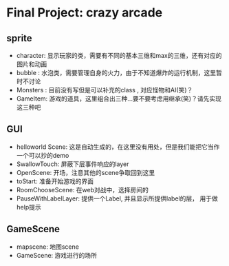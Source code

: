 # Final Project: crazy arcade

## sprite

* character: 显示玩家的类，需要有不同的基本三维和max的三维，还有对应的图片和动画
* bubble : 水泡类，需要管理自身的火力，由于不知道爆炸的运行机制，这里暂时不讨论
* Monsters : 目前没有写但是可以补充的class , 对应怪物和AI(笑)？
* GameItem: 游戏的道具，这里组合出三种...要不要考虑用继承(笑)？请先实现这三种吧

## GUI

* helloworld Scene: 这是自动生成的，在这里没有用处，但是我们能把它当作一个可以抄的demo
* SwallowTouch: 屏蔽下层事件响应的layer
* OpenScene: 开场，注意其他的scene争取回到这里
* toStart: 准备开始游戏的界面
* RoomChooseScene: 在web对战中，选择房间的
* PauseWithLabelLayer: 提供一个Label, 并且显示所提供label的层， 用于做help提示

## GameScene

* mapscene: 地图scene
* GameScene: 游戏进行的场所